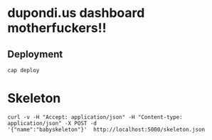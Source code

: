 # dupondi.us dashboard motherfuckers!!


## Deployment

```
cap deploy
```

# Skeleton

```
curl -v -H "Accept: application/json" -H "Content-type: application/json" -X POST -d
'{"name":"babyskeleton"}'  http://localhost:5000/skeleton.json
```
